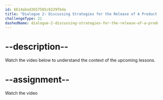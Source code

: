```yaml
---
id: 6614abad2657585c6229fb4a
title: "Dialogue 2: Discussing Strategies for the Release of A Product at A Conference Call"
challengeType: 21
dashedName: dialogue-2-discussing-strategies-for-the-release-of-a-product-at-a-conference-call
---
```


# --description--

Watch the video below to understand the context of the upcoming lessons.

# --assignment--

Watch the video
